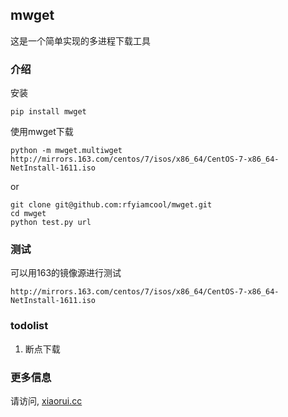## mwget 

这是一个简单实现的多进程下载工具

### 介绍

安装
```
pip install mwget
```

使用mwget下载
```
python -m mwget.multiwget http://mirrors.163.com/centos/7/isos/x86_64/CentOS-7-x86_64-NetInstall-1611.iso
```

or
```
git clone git@github.com:rfyiamcool/mwget.git
cd mwget
python test.py url
```

### 测试

可以用163的镜像源进行测试
```
http://mirrors.163.com/centos/7/isos/x86_64/CentOS-7-x86_64-NetInstall-1611.iso
```

### todolist

1. 断点下载

### 更多信息

请访问, [xiaorui.cc](http://xiaorui.cc "mwget info") 

